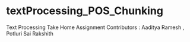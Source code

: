 # textProcessing_POS_Chunking

Text Processing Take Home Assignment
Contributors : Aaditya Ramesh , Potluri Sai Rakshith
